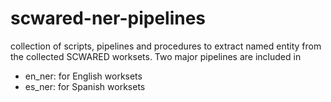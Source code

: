 # scwared-ner-pipelines

collection of scripts, pipelines and procedures to extract named entity from the collected SCWARED worksets.
Two major pipelines are included in
- en_ner: for English worksets
- es_ner: for Spanish worksets
